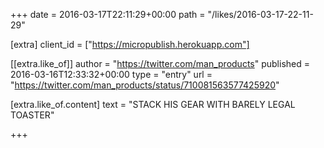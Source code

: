 +++
date = 2016-03-17T22:11:29+00:00
path = "/likes/2016-03-17-22-11-29"

[extra]
client_id = ["https://micropublish.herokuapp.com"]

[[extra.like_of]]
author = "https://twitter.com/man_products"
published = 2016-03-16T12:33:32+00:00
type = "entry"
url = "https://twitter.com/man_products/status/710081563577425920"

[extra.like_of.content]
text = "STACK HIS GEAR WITH BARELY LEGAL TOASTER"

+++

<a href="https://brid.gy/publish/twitter"></a>